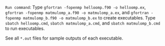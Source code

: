 `Run command`: Type `gfortran -fopenmp helloomp.f90 -o helloomp.ex`, `gfortran -fopenmp matmulomp_a.f90 -o matmulomp_a.ex`, and `gfortran -fopenmp matmulomp_b.f90 -o matmulomp_b.ex` to create executables.
Type `sbatch helloomp.cmd`, `sbatch matmulomp_a.cmd`, and `sbatch matmulomp_b.cmd` to run executables.

See all `*.out` files for sample outputs of each executable.
